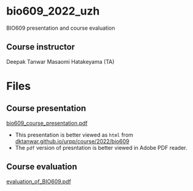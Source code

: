 # bio609_2022_uzh
BIO609 presentation and course evaluation

## Course instructor
Deepak Tanwar
Masaomi Hatakeyama (TA)

# Files

## Course presentation
[bio609_course_presentation.pdf](https://github.com/urppeia/bio609_2022_uzh/blob/main/bio609_course_presentation.pdf)

- This presentation is better viewed as `html` from [dktanwar.github.io/urpp/course/2022/bio609](https://dktanwar.github.io/urpp/course/2022/bio609/#1)
- The `pdf` version of presntation is better viewed in Adobe PDF reader.

## Course evaluation
[evaluation_of_BIO609.pdf](https://github.com/urppeia/bio609_2022_uzh/blob/main/evaluation_of_BIO609.pdf)
